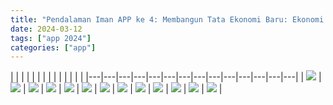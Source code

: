 ```yaml
---
title: "Pendalaman Iman APP ke 4: Membangun Tata Ekonomi Baru: Ekonomi Ekologis Fransiskus"
date: 2024-03-12
tags: ["app 2024"]
categories: ["app"]
---
```

| | | | | | | | | | | | | |
|---|---|---|---|---|---|---|---|---|---|---|---|---|---|
| ![](/img/app12mar24.avif) | ![](/img/app12mar241.avif) | ![](/img/app12mar242.avif) | ![](/img/app12mar243.avif) |  ![](/img/app12mar244.avif) | ![](/img/app12mar245.avif) | ![](/img/app12mar246.avif) | ![](/img/app12mar247.avif) |  ![](/img/app12mar2412.avif) | ![](/img/app12mar249.avif) | ![](/img/app12mar248.avif) | ![](/img/app12mar2410.avif) | ![](/img/app12mar2411.avif) |